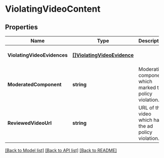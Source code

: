 # ViolatingVideoContent

## Properties
Name | Type | Description | Notes
------------ | ------------- | ------------- | -------------
**ViolatingVideoEvidences** | [**[]ViolatingVideoEvidence**](ViolatingVideoEvidence.md) |  | [optional] [default to null]
**ModeratedComponent** | **string** | Moderation component which marked the policy violation. | [optional] [default to null]
**ReviewedVideoUrl** | **string** | URL of the video which has the ad policy violation. | [optional] [default to null]

[[Back to Model list]](../README.md#documentation-for-models) [[Back to API list]](../README.md#documentation-for-api-endpoints) [[Back to README]](../README.md)

